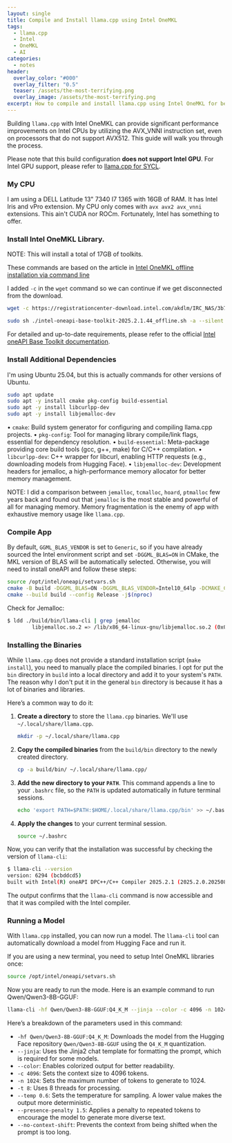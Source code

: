 ```yaml
---
layout: single
title: Compile and Install llama.cpp using Intel OneMKL
tags:
  - llama.cpp
  - Intel
  - OneMKL
  - AI
categories:
  - notes
header:
  overlay_color: "#000"
  overlay_filter: "0.5"
  teaser: /assets/the-most-terrifying.png
  overlay_image: /assets/the-most-terrifying.png
excerpt: How to compile and install llama.cpp using Intel OneMKL for better performance on Intel CPUs.
---
```


Building `llama.cpp` with Intel OneMKL can provide significant performance improvements on Intel CPUs by utilizing the AVX_VNNI instruction set, even on processors that do not support AVX512. This guide will walk you through the process.

Please note that this build configuration **does not support Intel GPU**. For Intel GPU support, please refer to [llama.cpp for SYCL](https://github.com/ggml-org/llama.cpp/blob/master/docs/backend/SYCL.md).

### My CPU

I am using a DELL Latitude 13" 7340 I7 1365 with 16GB of RAM. It has Intel Iris and vPro extension. My CPU only comes with `avx avx2 avx_vnni` extensions. This ain't CUDA nor ROCm. Fortunately, Intel has something to offer.

### Install Intel OneMKL Library.

NOTE: This will install a total of 17GB of toolkits.

These commands are based on the article in [Intel OneMKL offline installation via command line](https://www.intel.com/content/www/us/en/developer/tools/oneapi/base-toolkit-download.html?packages=oneapi-toolkit&oneapi-toolkit-os=linux&oneapi-lin=offline)


I added `-c` in the `wget` command so we can continue if we get disconnected from the download.

```bash
wget -c https://registrationcenter-download.intel.com/akdlm/IRC_NAS/3b7a16b3-a7b0-460f-be16-de0d64fa6b1e/intel-oneapi-base-toolkit-2025.2.1.44_offline.sh

sudo sh ./intel-oneapi-base-toolkit-2025.2.1.44_offline.sh -a --silent --cli --eula accept
```

For detailed and up-to-date requirements, please refer to the official [Intel oneAPI Base Toolkit documentation](https://www.intel.com/content/www/us/en/developer/tools/oneapi/base-toolkit-download.html).

### Install Additional Dependencies

I'm using Ubuntu 25.04, but this is actually commands for other versions of Ubuntu.

```bash
sudo apt update
sudo apt -y install cmake pkg-config build-essential
sudo apt -y install libcurlpp-dev
sudo apt -y install libjemalloc-dev
```

• `cmake`: Build system generator for configuring and compiling llama.cpp projects.
• `pkg-config`: Tool for managing library compile/link flags, essential for dependency
resolution.
• `build-essential`: Meta-package providing core build tools (gcc, g++, make) for C/C++ compilation.
• `libcurlpp-dev`: C++ wrapper for libcurl, enabling HTTP requests (e.g., downloading models from Hugging Face).
• `libjemalloc-dev`: Development headers for jemalloc, a high-performance memory allocator for better memory management. 

NOTE: I did a comparison between `jemalloc`, `tcmalloc`, `hoard`, `ptmalloc` few years back and found out that `jemalloc` is the most stable and powerful of all for managing memory. Memory fragmentation is the enemy of app with exhaustive memory usage like `llama.cpp`.


### Compile App

By default, `GGML_BLAS_VENDOR` is set to `Generic`, so if you have already sourced the Intel environment script and set `-DGGML_BLAS=ON` in CMake, the MKL version of BLAS will be automatically selected. Otherwise, you will need to install oneAPI and follow these steps:

```bash
source /opt/intel/oneapi/setvars.sh 
cmake -B build -DGGML_BLAS=ON -DGGML_BLAS_VENDOR=Intel10_64lp -DCMAKE_C_COMPILER=icx -DCMAKE_CXX_COMPILER=icpx -DGGML_NATIVE=ON -DCMAKE_EXE_LINKER_FLAGS="-ljemalloc"
cmake --build build --config Release -j$(nproc)
```

Check for Jemalloc:

```bash
$ ldd ./build/bin/llama-cli | grep jemalloc
        libjemalloc.so.2 => /lib/x86_64-linux-gnu/libjemalloc.so.2 (0x000074ba0fc00000)
```

### Installing the Binaries

While `llama.cpp` does not provide a standard installation script (`make install`), you need to manually place the compiled binaries. I opt for put the `bin` directory in `build` into a local directory and add it to your system's `PATH`. The reason why I don't put it in the general `bin` directory is because it has a lot of binaries and libraries.

Here’s a common way to do it:

1.  **Create a directory** to store the `llama.cpp` binaries. We'll use `~/.local/share/llama.cpp`.

    ```bash
    mkdir -p ~/.local/share/llama.cpp
    ```

2.  **Copy the compiled binaries** from the `build/bin` directory to the newly created directory.

    ```bash
    cp -a build/bin/ ~/.local/share/llama.cpp/
    ```

3.  **Add the new directory to your `PATH`**. This command appends a line to your `.bashrc` file, so the `PATH` is updated automatically in future terminal sessions.

    ```bash
    echo 'export PATH=$PATH:$HOME/.local/share/llama.cpp/bin' >> ~/.bashrc 
    ```

4.  **Apply the changes** to your current terminal session.

    ```bash
    source ~/.bashrc
    ```

Now, you can verify that the installation was successful by checking the version of `llama-cli`:

```bash
$ llama-cli --version
version: 6294 (bcbddcd5)
built with Intel(R) oneAPI DPC++/C++ Compiler 2025.2.1 (2025.2.0.20250806) for x86_64-unknown-linux-gnu
```

The output confirms that the `llama-cli` command is now accessible and that it was compiled with the Intel compiler.

### Running a Model

With `llama.cpp` installed, you can now run a model. The `llama-cli` tool can automatically download a model from Hugging Face and run it.

If you are using a new terminal, you need to setup Intel OneMKL libraries once:

```bash
source /opt/intel/oneapi/setvars.sh
```

Now you are ready to run the mode. Here is an example command to run Qwen/Qwen3-8B-GGUF:

```bash
llama-cli -hf Qwen/Qwen3-8B-GGUF:Q4_K_M --jinja --color -c 4096 -n 1024 -t 8 --temp 0.6 --presence-penalty 1.5 --no-context-shift
```

Here’s a breakdown of the parameters used in this command:

-   `-hf Qwen/Qwen3-8B-GGUF:Q4_K_M`: Downloads the model from the Hugging Face repository `Qwen/Qwen3-8B-GGUF` using the `Q4_K_M` quantization.
-   `--jinja`: Uses the Jinja2 chat template for formatting the prompt, which is required for some models.
-   `--color`: Enables colorized output for better readability.
-   `-c 4096`: Sets the context size to 4096 tokens.
-   `-n 1024`: Sets the maximum number of tokens to generate to 1024.
-   `-t 8`: Uses 8 threads for processing.
-   `--temp 0.6`: Sets the temperature for sampling. A lower value makes the output more deterministic.
-   `--presence-penalty 1.5`: Applies a penalty to repeated tokens to encourage the model to generate more diverse text.
-   `--no-context-shift`: Prevents the context from being shifted when the prompt is too long.
